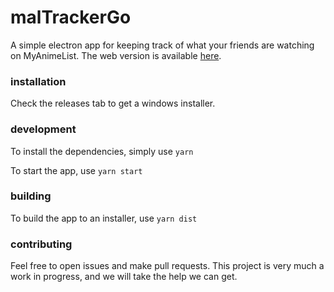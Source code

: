 # malTrackerGo
A simple electron app for keeping track of what your friends are watching on MyAnimeList. The web version is available [here](https://coderLads.github.io/malTrackerGo).


### installation

Check the releases tab to get a windows installer.

### development

To install the dependencies, simply use `yarn`

To start the app, use `yarn start`

### building

To build the app to an installer, use `yarn dist`

### contributing

Feel free to open issues and make pull requests. This project is very much a work in progress, and we will take the help we can get.
